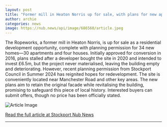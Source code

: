 ```yaml
---
layout: post
title: "Former mill in Heaton Norris up for sale, with plans for new apartments"
author: archie
categories: news
image: https://nub.news/api/image/686560/article.jpeg
---
```

The Ropeworks, a former mill in Heaton Norris, is up for sale as a residential development opportunity, complete with planning permission for 34 new homes—30 apartments and four houses. Initially approved for conversion in 2016, plans stalled after a developer bought the site in 2020 and intended to invest £6.5m, but the project never materialised, leaving the building empty and deteriorating. However, recent planning permission from Stockport Council in Summer 2024 has reignited hopes for redevelopment. The site is conveniently located near Manchester Road and other key areas. The new plans aim to retain the original facade while revitalising the building, promising to safeguard this piece of local history. Interested buyers can submit offers, though no price has been officially stated.

![Article Image](https://nub.news/api/image/686560/article.jpeg)

[Read the full article at Stockport Nub News](https://stockport.nub.news/news/local-news/former-mill-in-heaton-norris-up-for-sale-with-plans-for-new-apartments-270205)

---
